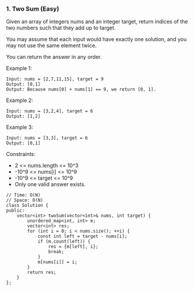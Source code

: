 ### 1. Two Sum (Easy)

Given an array of integers nums and an integer target, return indices of the two numbers such that they add up to target.

You may assume that each input would have exactly one solution, and you may not use the same element twice.

You can return the answer in any order.

Example 1:

```
Input: nums = [2,7,11,15], target = 9
Output: [0,1]
Output: Because nums[0] + nums[1] == 9, we return [0, 1].
```
Example 2:

```
Input: nums = [3,2,4], target = 6
Output: [1,2]
```
Example 3:

```
Input: nums = [3,3], target = 6
Output: [0,1]
```

Constraints:

- 2 <= nums.length <= 10^3
- -10^9 <= nums[i] <= 10^9
- -10^9 <= target <= 10^9
- Only one valid answer exists.

```
// Time: O(N)
// Space: O(N)
class Solution {
public:
    vector<int> twoSum(vector<int>& nums, int target) {
        unordered_map<int, int> m;
        vector<int> res;
        for (int i = 0; i < nums.size(); ++i) {
            const int left = target - nums[i];
            if (m.count(left)) {
                res = {m[left], i};
                break;
            }
            m[nums[i]] = i;
        }
        return res;
    }
};
```
